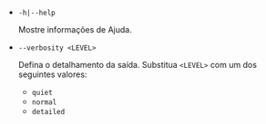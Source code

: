 * `-h|--help`

  Mostre informações de Ajuda.

* `--verbosity <LEVEL>`

  Defina o detalhamento da saída. Substitua `<LEVEL>` com um dos seguintes valores:
  
  * `quiet`
  * `normal`
  * `detailed`